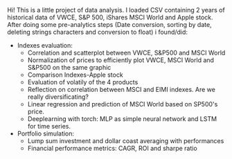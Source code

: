 Hi! This is a little project of data analysis. 
I loaded CSV containing 2 years of historical data of VWCE, S&P 500, iShares MSCI World  and Apple stock.
After doing some pre-analytics steps (Date conversion, sorting by date, deleting strings characters and conversion to float) i found/did:
- Indexes evaluation:
     - Correlation and scatterplot between VWCE, S&P500 and MSCI World
     - Normalization of prices to efficiently plot VWCE, MSCI World and S&P500 on the same graphic
     - Comparison Indexes-Apple stock
     - Evaluation of volatily of the 4 products
     - Reflection on correlation between MSCI and EIMI indexes. Are we really diversificating?
     - Linear regression and prediction of MSCI World based on SP500's price.
     - Deeplearning with torch: MLP as simple neural network and LSTM for time series.
 - Portfolio simulation: 
     - Lump sum investment and dollar coast averaging with performances
     - Financial performance metrics: CAGR, ROI and sharpe ratio
   
